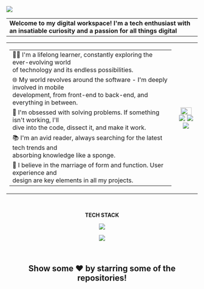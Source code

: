 ![](https://media.discordapp.net/attachments/714398127662039080/1154079055885381644/banner.png)


<table align="center">
  <tr>
    <td>
  <strong>Welcome to my digital workspace! I'm a tech enthusiast with an insatiable curiosity and a passion for all things digital</strong>
    </td>
  </tr>
</table>

<Table>
  <tr>
    <td>
                  <Table width="50%">
                    <tr><td>
                        👨‍💻 I'm a lifelong learner, constantly exploring the ever-evolving world<br>of technology and its endless possibilities.
                    </td></tr>
                    <tr><td>
                        🌐 My world revolves around the software - I'm deeply involved in mobile<br>development, from front-end to back-end, and everything in between. 
                    </td></tr>
                     <tr><td>
                        🔧 I'm obsessed with solving problems. If something isn't working, I'll<br>dive into the code, dissect it, and make it work. 
                    </td></tr>
                    <tr><td>
                        📚 I'm an avid reader, always searching for the latest tech trends and<br>absorbing knowledge like a sponge.    
                    </td></tr>
                      <tr><td>
                        🎨  I believe in the marriage of form and function. User experience and <br>design are key elements in all my projects.
                    </td></tr>
                  </Table>
    </td>
     <td>
       <p align="center">
         <img width="80%" src="https://user-images.githubusercontent.com/95968368/183289298-957af452-56c4-452a-b742-e2287a480753.png">
               <br>
         <a href="#"><img src="https://komarev.com/ghpvc/?username=subrotokumar&style=for-the-badge"></a>
         <a href="https://www.twitter.com/isubrotokumar"><img src="https://img.shields.io/badge/Twitter-1DA1F2?style=for-the-badge&logo=twitter&logoColor=white"></a>
         <a href="https://www.linkedin.com/in/kumarsubroto"><img src="https://img.shields.io/badge/LinkedIn-0077B5?style=for-the-badge&logo=linkedin&logoColor=white"></a>
       </p>
    </td>
  
  </tr>
</Table>
<br>


<p align="center"><strong>TECH STACK</strong></p>

<p align="center">
  <a href="https://skillicons.dev">
    <img src="https://skillicons.dev/icons?i=java,go,javascript,typescript,html,css,vim,bash,git,docker,linux" />
  </a>
</p>

<p align="center">
  <a href="https://skillicons.dev">
    <img src="https://skillicons.dev/icons?i=flutter,dart,tailwind,react,nextjs,nodejs,express,graphql,mongo,postgres,firebase,appwrite,androidstudio" />
  </a>
</p>

<!-- BLOG-POST-LIST:START -->
<!-- BLOG-POST-LIST:END -->  

<br>
<!--
<details>
<summary><strong>STATS</strong></summary>
<br>
<p align="center">
<img align="center" width="45%" src="https://github-readme-stats.vercel.app/api?username=subrotokumar&show_icons=true&theme=swift" alt="subrotokumar" /><img align="center" width="47.5%" src="https://github-readme-streak-stats.herokuapp.com/?user=subrotokumar&theme=swift&hide_border=false"  alt="subrotokumar" />
</p>
<p align="center">
<img align="center" width="50%" src="https://github-readme-stats.vercel.app/api/top-langs?username=subrotokumar&show_icons=true&locale=en&layout=compact" alt="subrotokumar" />
</p>
</details>
-->


<h2 align="center"> Show some ❤️ by starring some of the repositories! </h2>  
